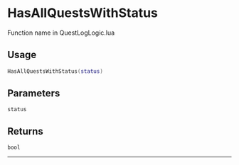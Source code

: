 # HasAllQuestsWithStatus
Function name in QuestLogLogic.lua
## Usage
```lua
HasAllQuestsWithStatus(status)
```
## Parameters
`status`
## Returns
`bool`

---